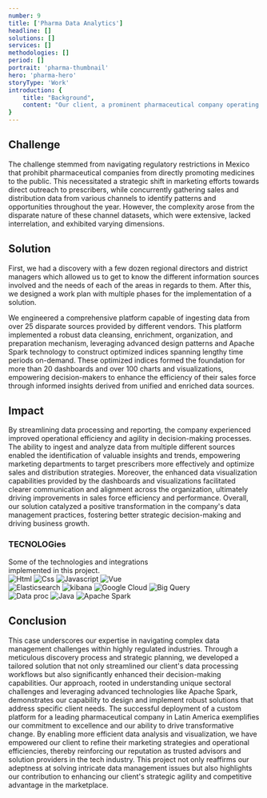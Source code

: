 ```yaml
---
number: 9
title: ['Pharma Data Analytics']
headline: []
solutions: []
services: []
methodologies: []
period: []
portrait: 'pharma-thumbnail'
hero: 'pharma-hero'
storyType: 'Work'
introduction: {
    title: "Background",
    content: "Our client, a prominent pharmaceutical company operating in Mexico, Colombia, and Central America, encountered challenges in handling its vast data requirements. The process involved manually collecting, cleansing, and processing data from various sources, resulting in time-consuming report generation through Excel spreadsheets for stakeholders. This method not only delayed decision-making but also increased the risk of data inaccuracies. The company recognized the need for an advanced solution to streamline its data management, reduce manual intervention, and enhance the accuracy and accessibility of insights for strategic decision-making across its operations."
}
---
```


<div>
    <h2>Challenge</h2>
    <p>The challenge stemmed from navigating regulatory restrictions in Mexico that prohibit pharmaceutical companies from directly promoting medicines to the public. This necessitated a strategic shift in marketing efforts towards direct outreach to prescribers, while concurrently gathering sales and distribution data from various channels to identify patterns and opportunities throughout the year. However, the complexity arose from the disparate nature of these channel datasets, which were extensive, lacked interrelation, and exhibited varying dimensions.</p>
</div>

<div>
    <h2>Solution</h2>
    <p>First, we had a discovery with a few dozen regional directors and district managers which allowed us to get to know the different information sources involved and the needs of each of the areas in regards to them. After this, we designed a work plan with multiple phases for the implementation of a solution. </p>
    <p>We engineered a comprehensive platform capable of ingesting data from over 25 disparate sources provided by different vendors. This platform implemented a robust data cleansing, enrichment, organization, and preparation mechanism, leveraging advanced design patterns and Apache Spark technology to construct optimized indices spanning lengthy time periods on-demand. These optimized indices formed the foundation for more than 20 dashboards and over 100 charts and visualizations, empowering decision-makers to enhance the efficiency of their sales force through informed insights derived from unified and enriched data sources.</p>
</div>

<div>
    <h2>Impact</h2>
    <p>By streamlining data processing and reporting, the company experienced improved operational efficiency and agility in decision-making processes. The ability to ingest and analyze data from multiple different sources enabled the identification of valuable insights and trends, empowering marketing departments to target prescribers more effectively and optimize sales and distribution strategies. Moreover, the enhanced data visualization capabilities provided by the dashboards and visualizations facilitated clearer communication and alignment across the organization, ultimately driving improvements in sales force efficiency and performance. Overall, our solution catalyzed a positive transformation in the company's data management practices, fostering better strategic decision-making and driving business growth.</p>
</div>

<div class="story_story__mainContent__technologies__v5XXm">
    <div>
        <h3>TECNOLOGies</h3>
        <span>Some of the technologies and integrations<br/>implemented in this project.</span>
    </div>   
    <div class="story_story__mainContent__technologies__images__6NSg5">
        <div>
            <img loading="lazy" alt="Html" src="/technologies/html.svg"/>
            <img loading="lazy" alt="Css" src="/technologies/css.svg"/>
            <img loading="lazy" alt="Javascript" src="/technologies/javascript.svg"/>
            <img loading="lazy" alt="Vue" src="/technologies/vue.svg"/>
        </div>
        <div>
            <img loading="lazy" alt="Elasticsearch" src="/technologies/elasticsearch.svg"/>
            <img loading="lazy" alt="kibana" src="/technologies/kibana.svg"/>
            <img loading="lazy" alt="Google Cloud" src="/technologies/gcloud.svg"/>
            <img loading="lazy" alt="Big Query" src="/technologies/bigquery.svg"/>
        </div>
        <div>
            <img loading="lazy" alt="Data proc" src="/technologies/data-proc.svg"/>    
            <img loading="lazy" alt="Java" src="/technologies/java.svg"/> 
            <img loading="lazy" alt="Apache Spark" src="/technologies/apache-spark.svg" class="story_story__mainContent__technologies__images__large__KxVD1"/>   
        </div>
    </div>     
</div>
<div>
    <h2>Conclusion</h2>
    <p>This case underscores our expertise in navigating complex data management challenges within highly regulated industries. Through a meticulous discovery process and strategic planning, we developed a tailored solution that not only streamlined our client's data processing workflows but also significantly enhanced their decision-making capabilities. Our approach, rooted in understanding unique sectoral challenges and leveraging advanced technologies like Apache Spark, demonstrates our capability to design and implement robust solutions that address specific client needs. The successful deployment of a custom platform for a leading pharmaceutical company in Latin America exemplifies our commitment to excellence and our ability to drive transformative change. By enabling more efficient data analysis and visualization, we have empowered our client to refine their marketing strategies and operational efficiencies, thereby reinforcing our reputation as trusted advisors and solution providers in the tech industry. This project not only reaffirms our adeptness at solving intricate data management issues but also highlights our contribution to enhancing our client's strategic agility and competitive advantage in the marketplace.</p>
</div>